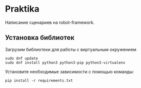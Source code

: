 # Praktika

Написание сценариев на robot-framework.

## Установка библиотек

Загрузим библиотеки для работы с виртуальным окружением
```
sudo dnf update
sudo dnf install python3 python3-pip python3-virtualenv
```

Установите необходимые зависимости с помощью команды:
```
pip install -r requirements.txt
```

